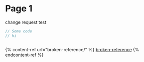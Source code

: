 # Page 1

change request test

```cpp
// Some code
// hi



```

{% content-ref url="broken-reference/" %}
[broken-reference](broken-reference/)
{% endcontent-ref %}
